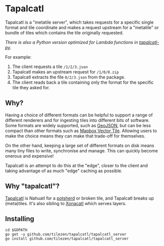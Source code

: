 Tapalcatl
=========

Tapalcatl is a "metatile server", which takes requests for a specific single format and tile coordinate and makes a request upstream for a "metatile" or bundle of tiles which contains the tile originally requested. 

_There is also a Python version optimized for Lambda functions in [tapalcatl-py](https://github.com/tilezen/tapalcatl-py)._

For example:

1. The client requests a tile `/1/2/3.json`
2. Tapalcatl makes an upstream request for `/1/0/0.zip`
3. Tapalcatl extracts the file `0/2/3.json` from the package.
4. The client reads back a tile containing only the format for the specific tile they asked for.

Why?
----

Having a choice of different formats can be helpful to support a range of different renderers and for ingesting tiles into different bits of software. Some formats are widely supported, such as [GeoJSON](http://geojson.org/), but can be less compact than other formats such as [Mapbox Vector Tile](https://github.com/mapbox/vector-tile-spec). Allowing users to make the choice means they can make that trade-off for themselves.

On the other hand, keeping a large set of different formats on disk means many tiny files to write, synchronise and manage. This can quickly become onerous and expensive!

Tapalcatl is an attempt to do this at the "edge", closer to the client and taking advantage of as much "edge" caching as possible.

Why "tapalcatl"?
---------------

[Tapalcatl](https://en.wiktionary.org/wiki/tapalcatl) is Nahuatl for a [potsherd](https://en.wiktionary.org/wiki/potsherd) or broken tile, and Tapalcatl breaks up (meta)tiles. It's also sibling to [Xonacatl](https://github.com/tilezen/xonacatl) which serves layers.

Installing
----------

```
cd $GOPATH
go get -u github.com/tilezen/tapalcatl/tapalcatl_server
go install github.com/tilezen/tapalcatl/tapalcatl_server
```
